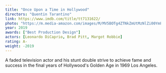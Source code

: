 ```yaml
---
title: "Once Upon a Time in Hollywood"
directors: "Quentin Tarantino"
link: https://www.imdb.com/title/tt7131622/
photo: "https://m.media-amazon.com/images/M/MV5BOTg4ZTNkZmUtMzNlZi00YmFjLTk1MmUtNWQwNTM0YjcyNTNkXkEyXkFqcGdeQXVyNjg2NjQwMDQ@._V1_.jpg"
year: 2019
awards: ["Best Production Design"]
actors: [Leonardo DiCaprio, Brad Pitt, Margot Robbie]
rating: A-
weight: -2019
---
```

A faded television actor and his stunt double strive to achieve fame and success in the final years of Hollywood's Golden Age in 1969 Los Angeles.